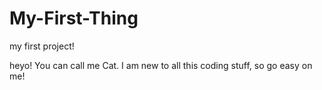 # My-First-Thing
my first project!

heyo! You can call me Cat. I am new to all this coding stuff, so go easy on me!

